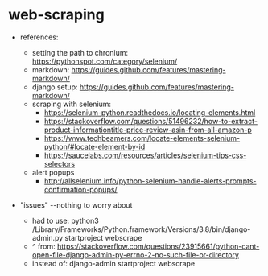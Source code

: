 # web-scraping

* references:
  * setting the path to chronium: https://pythonspot.com/category/selenium/
  * markdown: https://guides.github.com/features/mastering-markdown/
  * django setup: https://guides.github.com/features/mastering-markdown/
  * scraping with selenium:
    * https://selenium-python.readthedocs.io/locating-elements.html
    * https://stackoverflow.com/questions/51496232/how-to-extract-product-informationtitle-price-review-asin-from-all-amazon-p
    * https://www.techbeamers.com/locate-elements-selenium-python/#locate-element-by-id
    * https://saucelabs.com/resources/articles/selenium-tips-css-selectors
  * alert popups
    * http://allselenium.info/python-selenium-handle-alerts-prompts-confirmation-popups/

* "issues" --nothing to worry about
  * had to use: python3 /Library/Frameworks/Python.framework/Versions/3.8/bin/django-admin.py startproject webscrape
  * ^ from: https://stackoverflow.com/questions/23915661/python-cant-open-file-django-admin-py-errno-2-no-such-file-or-directory
  * instead of: django-admin startproject webscrape
